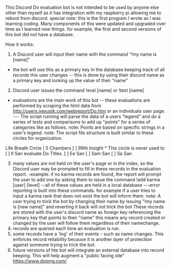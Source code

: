 This Discord Do evaluation bot is not intended to be used by anyone else other than myself as it has integration with my raspberry pi allowing me to reboot from discord.
special note: this is the first program I wrote as I was learning coding. Many components of this were updated and upgraded over time as I learned new things.
for example, the first and second versions of this bot did not have a database.

How it works:
1) A Discord user will input their name with the command "!my name is [name]"
- the bot will use this as a primary key in the database keeping track of all records this user changes
-- this is done by using their discord name as a primary key and looking up the value of their "name"
2) Discord user issues the command !eval [name] or !test [name]
- evaluations are the main work of this bot
-- these evaluations are performed by scraping the html data from http://users.nexustk.com/webreport/Do.htm or an individuals user page.
--- The script running will parse the data of a users "legend" and do a series of tests and comparisons to add up "points" for a series of categories like as follows.
note: Points are based on specific strings in a user's legend.
note: The script file structure is built similar to these circles for organization.

Life Breath Circle    |   5 Chambers
[ ] 99th Insight       * This circle is never used to
[ ] Il San               evaluate Do Titles.
[ ] Ee San
[ ] Sam San
[ ] Sa San

3) many values are not held on the user's page or in the index, so the Discord user may be prompted to fill in these records in the evaluation report.
-example: if no karma records are found, the report will prompt the user to add one by asking them to issue the command !add karma [user] [level]
--all of these values are held in a local database
---error reporting is built into these commands. for example if a user tries to input a karma rank that does not exist the bot will inform them.
note: A user trying to trick the bot by changing their name by issuing "!my name is [new name]" and reverting it back will not trick the bot
These records are stored with the user's discord name as foreign key referencing the primary key that points to their "name"
this means any record created or changed by the user will follow them regardless of their namechange.
4) records are queried each time an evaluation is run.
5) some records have a 'log' of their events - such as name changes. This enforces record reliability because it is another layer of protection against
someone trying to trick the bot.
6) future versions of hte bot will integrate an external database into record keeping. This will help augment a "public facing site" https://www.dojong.com/
